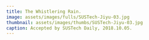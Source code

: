 ```yaml
---
title: The Whistlering Rain.
image: assets/images/fulls/SUSTech-Jiyu-03.jpg
thumbnail: assets/images/thumbs/SUSTech-Jiyu-03.jpg
caption: Accepted by SUSTech Daily, 2018.10.05.
---
```

